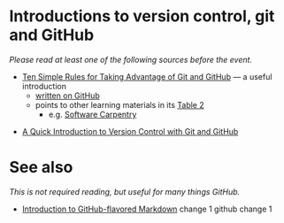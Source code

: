 # Introductions to version control, git and GitHub
*Please read at least one of the following sources before the event.*

* [Ten Simple Rules for Taking Advantage of Git and GitHub](http://doi.org/10.1371/journal.pcbi.1004947) &mdash; a useful introduction
  - [written on GitHub](https://github.com/Daniel-Mietchen/github-paper)
  - points to other learning materials in its [Table 2](http://dx.doi.org/10.1371/journal.pcbi.1004947.t002)
    - e.g. [Software Carpentry](https://swcarpentry.github.io/git-novice/)
  
- [A Quick Introduction to Version Control with Git and GitHub](https://doi.org/10.1371/journal.pcbi.1004668)

# See also

*This is not required reading, but useful for many things GitHub.*
- [Introduction to GitHub-flavored Markdown](https://guides.github.com/features/mastering-markdown/)
change 1
github change 1
